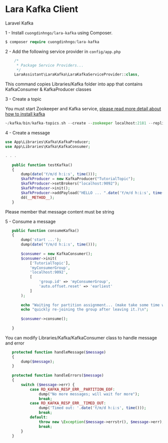 # Lara Kafka Client

Laravel Kafka


1 - Install `cuongdinhngo/lara-kafka` using Composer.

```php
$ composer require cuongdinhngo/lara-kafka
```

2 - Add the following service provider in `config/app.php`

```php
    /*
     * Package Service Providers...
     */
    LaraAssistant\LaraKafka\LaraKafkaServiceProvider::class,

```

This command copies Libraries/Kafka folder into app that contains KafkaConsumer & KafkaProducer classes

3 - Create a topic

You must start Zookeeper and Kafka service, [please read more detail about how to install kafka](https://www.digitalocean.com/community/tutorials/how-to-install-apache-kafka-on-ubuntu-20-04)

```php
~/kafka/bin/kafka-topics.sh --create --zookeeper localhost:2181 --replication-factor 1 --partitions 1 --topic TutorialTopic
```

4 - Create a message

```php
use App\Libraries\Kafka\KafkaProducer;
use App\Libraries\Kafka\KafkaConsumer;

. . .
 
   public function testKafka()
   {
       dump(date('Y/m/d h:i:s', time()));
       $kafkProducer = new KafkaProducer("TutorialTopic");
       $kafkProducer->setBrokers("localhost:9092");
       $kafkProducer->init();
       $kafkProducer->addPayload("HELLO ... ".date('Y/m/d h:i:s', time()));
       dd(__METHOD__);
   }
```

Please member that message content must be string

5 - Consume a message

```php
   public function consumeKafka()
   {
       dump('start ...');
       dump(date('Y/m/d h:i:s', time()));
 
       $consumer = new KafkaConsumer();
       $consumer->init(
           ['TutorialTopic'],
           'myConsumerGroup',
           'localhost:9092',
           [
               'group.id' => 'myConsumerGroup',
               'auto.offset.reset' => 'earliest'
           ]
       );
      
       echo "Waiting for partition assignment... (make take some time when\n";
       echo "quickly re-joining the group after leaving it.)\n";
 
       $consumer->consume();
 
   }
```

You can modify Libraries/Kafka/KafkaConsumer class to handle message and error

```php
   protected function handleMessage($message)
   {
       dump($message);
   }
 
   protected function handleErrors($message)
   {
       switch ($message->err) {
           case RD_KAFKA_RESP_ERR__PARTITION_EOF:
               dump("No more messages; will wait for more");
               break;
           case RD_KAFKA_RESP_ERR__TIMED_OUT:
               dump('Timed out: '.date('Y/m/d h:i:s', time()));
               break;
           default:
               throw new \Exception($message->errstr(), $message->err);
               break;
       }
   }
```
